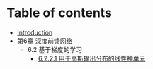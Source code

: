 # Table of contents

* [Introduction](README.md)
* 第6章 深度前馈网络
    * 6.2 基于梯度的学习
        * [6.2.2.1 用于高斯输出分布的线性神单元](Chapter6/6-2-2-1.md)